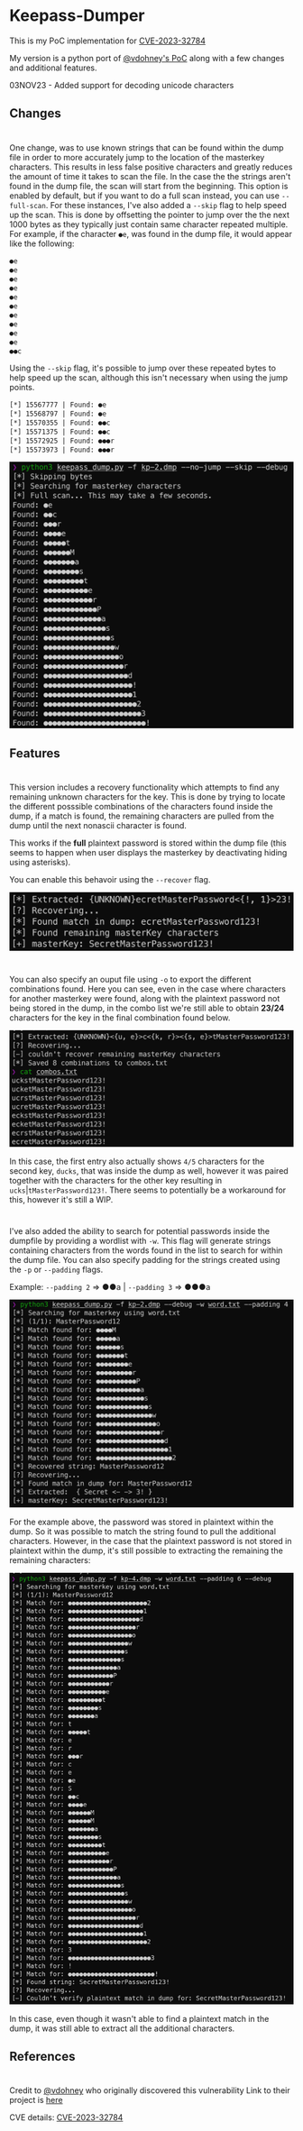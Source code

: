 # Keepass-Dumper

This is my PoC implementation for [CVE-2023-32784](https://cve.mitre.org/cgi-bin/cvename.cgi?name=CVE-2023-32784)

My version is a python port of [@vdohney's PoC](https://github.com/vdohney/keepass-password-dumper) along with a few changes and additional features.

03NOV23 - Added support for decoding unicode characters

## Changes

#

One change, was to use known strings that can be found within the dump file in order to more accurately jump to the location of the masterkey characters. This results in less false positive characters and greatly reduces the amount of time it takes to scan the file. In the case the the strings aren't found in the dump file, the scan will start from the beginning. This option is enabled by default, but if you want to do a full scan instead, you can use `--full-scan`. For these instances, I've also added a `--skip` flag to help speed up the scan. This is done by offsetting the pointer to jump over the the next 1000 bytes as they typically just contain same character repeated multiple. For example, if the character `●e`, was found in the dump file, it would appear like the following:

```
●e
●e
●e
●e
●e
●e
●e
●e
●e
●e
●●c
```

Using the `--skip` flag, it's possible to jump over these repeated bytes to help speed up the scan, although this isn't necessary when using the jump points.

```
[*] 15567777 | Found: ●e
[*] 15568797 | Found: ●e
[*] 15570355 | Found: ●●c
[*] 15571375 | Found: ●●c
[*] 15572925 | Found: ●●●r
[*] 15573973 | Found: ●●●r
```

![alt text](assets/skip.png)

## Features

#

This version includes a recovery functionality which attempts to find any remaining unknown characters for the key. This is done by trying to locate the different posssible combinations of the characters found inside the dump, if a match is found, the remaining characters are pulled from the dump until the next nonascii character is found.

This works if the **full** plaintext password is stored within the dump file (this seems to happen when user displays the masterkey by deactivating hiding using asterisks).

You can enable this behavoir using the `--recover` flag.

![alt text](assets/example.png)

#

You can also specify an ouput file using `-o` to export the different combinations found. Here you can see, even in the case where characters for another masterkey were found, along with the plaintext password not being stored in the dump, in the combo list we're still able to obtain **23/24** characters for the key in the final combination found below.

![alt text](assets/combos.png)

In this case, the first entry also actually shows `4/5` characters for the second key, `ducks`, that was inside the dump as well, however it was paired together with the characters for the other key resulting in `ucks`|`tMasterPassword123!`. There seems to potentially be a workaround for this, however it's still a WIP.

#

I've also added the ability to search for potential passwords inside the dumpfile by providing a wordlist with `-w`. This flag will generate strings containing characters from the words found in the list to search for within the dump file. You can also specify padding for the strings created using the `-p` or `--padding` flags.

Example: `--padding 2` => ●●a | `--padding 3` => ●●●a

![alt text](assets/wordlist.png)

For the example above, the password was stored in plaintext within the dump. So it was possible to match the string found to pull the additional characters. However, in the case that the plaintext password is not stored in plaintext within the dump, it's still possible to extracting the remaining the remaining characters:

![alt text](assets/wordsearch.png)

In this case, even though it wasn't able to find a plaintext match in the dump, it was still able to extract all the additional characters.

## References

#

Credit to [@vdohney](https://github.com/vdohney) who originally discovered this vulnerability Link to their project is [here](https://github.com/vdohney/keepass-password-dumper)

CVE details: [CVE-2023-32784](https://cve.mitre.org/cgi-bin/cvename.cgi?name=CVE-2023-32784)
